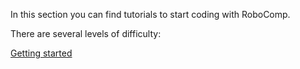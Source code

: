 In this section you can find tutorials to start coding with RoboComp. 

There are several levels of difficulty:

[Getting started ](getting-started/README.md)
